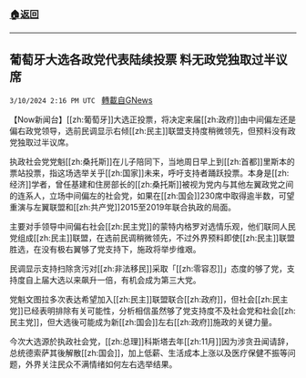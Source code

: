 ###  [:house:返回](README.md)
---


## 葡萄牙大选各政党代表陆续投票 料无政党独取过半议席
`3/10/2024 2:16 PM UTC ` [轉載自GNews](https://gnews.org/articles/2381951)

【Now新闻台】[[zh:葡萄牙]]大选正投票，将决定来届[[zh:政府]]由中间偏左还是偏右政党领导，选前民调显示右倾[[zh:民主]]联盟支持度稍微领先，但预料没有政党独取过半议席。

执政社会党党魁[[zh:桑托斯]]在儿子陪同下，当地周日早上到[[zh:首都]]里斯本的票站投票，指这场选举关乎[[zh:国家]]未来，呼吁支持者踊跃投票。本身是[[zh:经济]]学者，曾任基建和住房部长的[[zh:桑托斯]]被视为党内与其他左翼政党之间的连系人，立场中间偏左的社会党，如果在[[zh:国会]]230席中取得逾半数，可望重演与左翼联盟和[[zh:共产党]]2015至2019年联合执政的局面。

主要对手领导中间偏右社会[[zh:民主党]]的蒙特内格罗对选情乐观，他们联同人民党组成[[zh:民主]]联盟，在选前民调稍微领先，不过外界预料即使[[zh:民主]]联盟胜选，在没有极右翼够了党支持下，施政将举步维艰。

民调显示支持扫除贪污对[[zh:非法移民]]采取「[[zh:零容忍]]」态度的够了党，支持度自上届大选以来飙升一倍，有机会成为第三大党。

党魁文图拉多次表达希望加入[[zh:民主]]联盟联合[[zh:政府]]，但社会[[zh:民主党]]已经表明排除有关可能性，分析相信虽然够了党支持度不及社会党和社会[[zh:民主党]]，但大选後可能成为新[[zh:国会]]左右[[zh:政府]]施政的关键力量。

今次大选源於执政社会党，[[zh:总理]]科斯塔去年[[zh:11月]]因为涉贪丑闻请辞，总统德索萨其後解散[[zh:国会]]，加上低薪、生活成本上涨以及医疗保健不振等问题，外界关注民众不满情绪如何左右选举结果。

